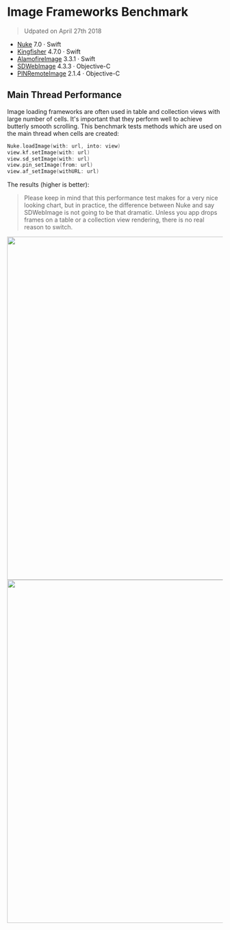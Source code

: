 # Image Frameworks Benchmark

> Udpated on April 27th 2018

- [Nuke](https://github.com/kean/Nuke) 7.0 · Swift
- [Kingfisher](https://github.com/onevcat/Kingfisher) 4.7.0 · Swift
- [AlamofireImage](https://github.com/Alamofire/AlamofireImage) 3.3.1 · Swift
- [SDWebImage](https://github.com/rs/SDWebImage) 4.3.3 · Objective-C
- [PINRemoteImage](https://github.com/pinterest/PINRemoteImage) 2.1.4 · Objective-C

## Main Thread Performance

Image loading frameworks are often used in table and collection views with large number of cells. It's important that they perform well to achieve butterly smooth scrolling. This benchmark tests methods which are used on the main thread when cells are created:

```swift
Nuke.loadImage(with: url, into: view)
view.kf.setImage(with: url)
view.sd_setImage(with: url)
view.pin_setImage(from: url)
view.af_setImage(withURL: url)
```

The results (higher is better):

> Please keep in mind that this performance test makes for a very nice looking chart, but in practice, the difference between Nuke and say SDWebImage is not going to be that dramatic. Unless you app drops frames on a table or a collection view rendering, there is no real reason to switch.

<img src="https://user-images.githubusercontent.com/1567433/39403788-52919298-4b84-11e8-826f-2d5814e1fd1d.png" width="800"/>
<img src="https://user-images.githubusercontent.com/1567433/39403789-52ad2f4e-4b84-11e8-9830-32370cc95b5e.png" width="800"/>


